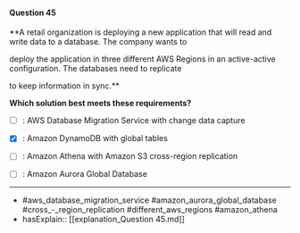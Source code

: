 #### Question  45

**A retail organization is deploying a new application that will read and write data to a database. The company wants to

deploy the application in three different AWS Regions in an active-active configuration. The databases need to replicate

to keep information in sync.**

**Which solution best meets these requirements?**

- [ ] :  AWS Database Migration Service with change data capture

- [x] :  Amazon DynamoDB with global tables

- [ ] :  Amazon Athena with Amazon S3 cross-region replication

- [ ] :  Amazon Aurora Global Database

----

- #aws_database_migration_service #amazon_aurora_global_database #cross_-_region_replication #different_aws_regions #amazon_athena
- hasExplain:: [[explanation_Question  45.md]]
